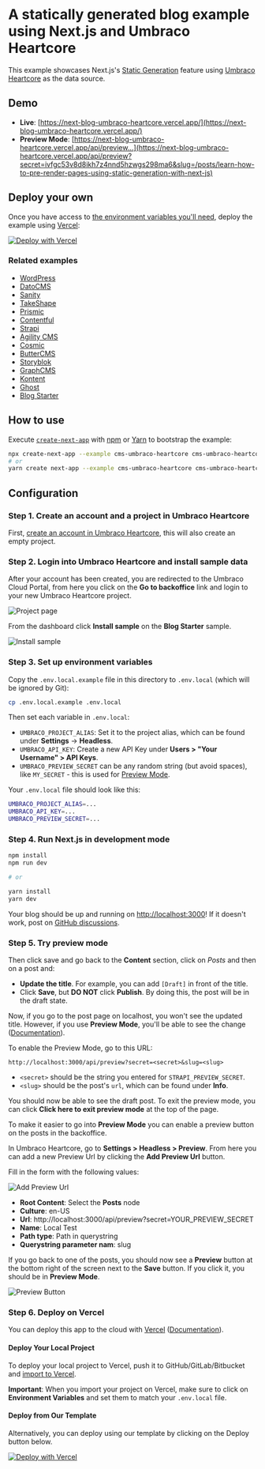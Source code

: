 # A statically generated blog example using Next.js and Umbraco Heartcore

This example showcases Next.js's [Static Generation](https://nextjs.org/docs/basic-features/pages) feature using [Umbraco Heartcore](https://umbraco.com/heartcore) as the data source.

## Demo

- **Live**: [https://next-blog-umbraco-heartcore.vercel.app/](https://next-blog-umbraco-heartcore.vercel.app/)
- **Preview Mode**: [https://next-blog-umbraco-heartcore.vercel.app/api/preview...](https://next-blog-umbraco-heartcore.vercel.app/api/preview?secret=ivfgc53v8d8ikh7z4nnd5hzwgs298ma6&slug=/posts/learn-how-to-pre-render-pages-using-static-generation-with-next-js)

## Deploy your own

Once you have access to [the environment variables you'll need](#step-3-set-up-environment-variables), deploy the example using [Vercel](https://vercel.com?utm_source=github&utm_medium=readme&utm_campaign=next-example):

[![Deploy with Vercel](https://vercel.com/button)](https://vercel.com/import/git?c=1&s=https://github.com/vercel/next.js/tree/canary/examples/cms-umbraco-heartcore&env=UMBRACO_PROJECT_ALIAS,UMBRACO_API_KEY,UMBRACO_PREVIEW_SECRET&envDescription=Required%20to%20connect%20the%20app%20with%20Umbraco%20Heartcore&envLink=https://vercel.link/cms-umbraco-heartcore-env)

### Related examples

- [WordPress](/examples/cms-wordpress)
- [DatoCMS](/examples/cms-datocms)
- [Sanity](/examples/cms-sanity)
- [TakeShape](/examples/cms-takeshape)
- [Prismic](/examples/cms-prismic)
- [Contentful](/examples/cms-contentful)
- [Strapi](/examples/cms-strapi)
- [Agility CMS](/examples/cms-agilitycms)
- [Cosmic](/examples/cms-cosmic)
- [ButterCMS](/examples/cms-buttercms)
- [Storyblok](/examples/cms-storyblok)
- [GraphCMS](/examples/cms-graphcms)
- [Kontent](/examples/cms-kontent)
- [Ghost](/examples/cms-ghost)
- [Blog Starter](/examples/blog-starter)

## How to use

Execute [`create-next-app`](https://github.com/zeit/next.js/tree/canary/packages/create-next-app) with [npm](https://docs.npmjs.com/cli/init) or [Yarn](https://yarnpkg.com/lang/en/docs/cli/create/) to bootstrap the example:

```bash
npx create-next-app --example cms-umbraco-heartcore cms-umbraco-heartcore-app
# or
yarn create next-app --example cms-umbraco-heartcore cms-umbraco-heartcore-app
```

## Configuration

### Step 1. Create an account and a project in Umbraco Heartcore

First, [create an account in Umbraco Heartcore](https://umbraco.com/heartcore), this will also create an empty project.

### Step 2. Login into Umbraco Heartcore and install sample data

After your account has been created, you are redirected to the Umbraco Cloud Portal, from here you click on the **Go to backoffice** link and login to your new Umbraco Heartcore project.

![Project page](./docs/project-page.png)

From the dashboard click **Install sample** on the **Blog Starter** sample.

![Install sample](./docs/install-sample.png)

### Step 3. Set up environment variables

Copy the `.env.local.example` file in this directory to `.env.local` (which will be ignored by Git):

```bash
cp .env.local.example .env.local
```

Then set each variable in `.env.local`:

- `UMBRACO_PROJECT_ALIAS`: Set it to the project alias, which can be found under **Settings** -> **Headless**.
- `UMBRACO_API_KEY`: Create a new API Key under **Users > "Your Username" > API Keys**.
- `UMBRACO_PREVIEW_SECRET` can be any random string (but avoid spaces), like `MY_SECRET` - this is used for [Preview Mode](https://nextjs.org/docs/advanced-features/preview-mode).

Your `.env.local` file should look like this:

```bash
UMBRACO_PROJECT_ALIAS=...
UMBRACO_API_KEY=...
UMBRACO_PREVIEW_SECRET=...
```

### Step 4. Run Next.js in development mode

```bash
npm install
npm run dev

# or

yarn install
yarn dev
```

Your blog should be up and running on [http://localhost:3000](http://localhost:3000)! If it doesn't work, post on [GitHub discussions](https://github.com/zeit/next.js/discussions).

### Step 5. Try preview mode


Then click save and go back to the **Content** section, click on *Posts* and then on a post and:

- **Update the title**. For example, you can add `[Draft]` in front of the title.
- Click **Save**, but **DO NOT** click **Publish**. By doing this, the post will be in the draft state.

Now, if you go to the post page on localhost, you won't see the updated title. However, if you use **Preview Mode**, you'll be able to see the change ([Documentation](/docs/advanced-features/preview-mode.md)).

To enable the Preview Mode, go to this URL:

```
http://localhost:3000/api/preview?secret=<secret>&slug=<slug>
```

- `<secret>` should be the string you entered for `STRAPI_PREVIEW_SECRET`.
- `<slug>` should be the post's `url`, which can be found under **Info**.

You should now be able to see the draft post. To exit the preview mode, you can click **Click here to exit preview mode** at the top of the page.

To make it easier to go into **Preview Mode** you can enable a preview button on the posts in the backoffice.

In Umbraco Heartcore, go to **Settings > Headless > Preview**. From here you can add a new Preview Url by clicking the **Add Preview Url** button.

Fill in the form with the following values:

![Add Preview Url](./docs/add-preview-url.png)

- **Root Content**: Select the **Posts** node
- **Culture**: en-US
- **Url**: http://localhost:3000/api/preview?secret=YOUR_PREVIEW_SECRET
- **Name**: Local Test
- **Path type**: Path in querystring
- **Querystring parameter nam**: slug

If you go back to one of the posts, you should now see a **Preview** button at the bottom right of the screen next to the **Save** button. If you click it, you should be in **Preview Mode**.

![Preview Button](./docs/preview-button.png)

### Step 6. Deploy on Vercel

You can deploy this app to the cloud with [Vercel](https://vercel.com?utm_source=github&utm_medium=readme&utm_campaign=next-example) ([Documentation](https://nextjs.org/docs/deployment)).

#### Deploy Your Local Project

To deploy your local project to Vercel, push it to GitHub/GitLab/Bitbucket and [import to Vercel](https://vercel.com/import/git?utm_source=github&utm_medium=readme&utm_campaign=next-example).

**Important**: When you import your project on Vercel, make sure to click on **Environment Variables** and set them to match your `.env.local` file.

#### Deploy from Our Template

Alternatively, you can deploy using our template by clicking on the Deploy button below.

[![Deploy with Vercel](https://vercel.com/button)](https://vercel.com/import/git?c=1&s=https://github.com/vercel/next.js/tree/canary/examples/cms-umbraco-heartcore&env=UMBRACO_PROJECT_ALIAS,UMBRACO_API_KEY,UMBRACO_PREVIEW_SECRET&envDescription=Required%20to%20connect%20the%20app%20with%20Umbraco%20Heartcore&envLink=https://vercel.link/cms-umbraco-heartcore-env)
